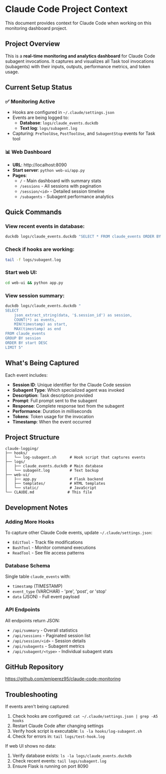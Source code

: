 # Claude Code Project Context

This document provides context for Claude Code when working on this monitoring dashboard project.

## Project Overview

This is a **real-time monitoring and analytics dashboard** for Claude Code subagent invocations. It captures and visualizes all Task tool invocations (subagents) with their inputs, outputs, performance metrics, and token usage.

## Current Setup Status

### ✅ Monitoring Active
- Hooks are configured in `~/.claude/settings.json`
- Events are being logged to:
  - **Database**: `logs/claude_events.duckdb`
  - **Text log**: `logs/subagent.log`
- Capturing: `PreToolUse`, `PostToolUse`, and `SubagentStop` events for Task tool

### 📊 Web Dashboard
- **URL**: http://localhost:8090
- **Start server**: `python web-ui/app.py`
- **Pages**:
  - `/` - Main dashboard with summary stats
  - `/sessions` - All sessions with pagination
  - `/session/<id>` - Detailed session timeline
  - `/subagents` - Subagent performance analytics

## Quick Commands

### View recent events in database:
```bash
duckdb logs/claude_events.duckdb "SELECT * FROM claude_events ORDER BY timestamp DESC LIMIT 10"
```

### Check if hooks are working:
```bash
tail -f logs/subagent.log
```

### Start web UI:
```bash
cd web-ui && python app.py
```

### View session summary:
```bash
duckdb logs/claude_events.duckdb "
SELECT 
    json_extract_string(data, '$.session_id') as session,
    COUNT(*) as events,
    MIN(timestamp) as start,
    MAX(timestamp) as end
FROM claude_events 
GROUP BY session
ORDER BY start DESC
LIMIT 5"
```

## What's Being Captured

Each event includes:
- **Session ID**: Unique identifier for the Claude Code session
- **Subagent Type**: Which specialized agent was invoked
- **Description**: Task description provided
- **Prompt**: Full prompt sent to the subagent
- **Response**: Complete response text from the subagent
- **Performance**: Duration in milliseconds
- **Tokens**: Token usage for the invocation
- **Timestamp**: When the event occurred

## Project Structure

```
claude-logging/
├── hooks/
│   └── log-subagent.sh      # Hook script that captures events
├── logs/
│   ├── claude_events.duckdb # Main database
│   └── subagent.log         # Text backup
├── web-ui/
│   ├── app.py               # Flask backend
│   ├── templates/           # HTML templates
│   └── static/              # JavaScript
└── CLAUDE.md               # This file
```

## Development Notes

### Adding More Hooks
To capture other Claude Code events, update `~/.claude/settings.json`:
- `EditTool` - Track file modifications
- `BashTool` - Monitor command executions
- `ReadTool` - See file access patterns

### Database Schema
Single table `claude_events` with:
- `timestamp` (TIMESTAMP)
- `event_type` (VARCHAR) - 'pre', 'post', or 'stop'
- `data` (JSON) - Full event payload

### API Endpoints
All endpoints return JSON:
- `/api/summary` - Overall statistics
- `/api/sessions` - Paginated session list
- `/api/session/<id>` - Session details
- `/api/subagents` - Subagent metrics
- `/api/subagent/<type>` - Individual subagent stats

## GitHub Repository
https://github.com/emiperez95/claude-code-monitoring

## Troubleshooting

If events aren't being captured:
1. Check hooks are configured: `cat ~/.claude/settings.json | grep -A5 hooks`
2. Restart Claude Code after changing settings
3. Verify hook script is executable: `ls -la hooks/log-subagent.sh`
4. Check for errors in: `tail logs/test-hook.log`

If web UI shows no data:
1. Verify database exists: `ls -la logs/claude_events.duckdb`
2. Check recent events: `tail logs/subagent.log`
3. Ensure Flask is running on port 8090
